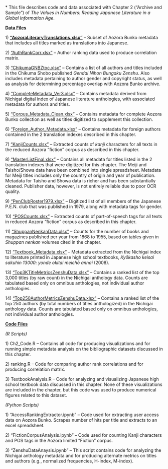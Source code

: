 \* This file describes code and data associated with Chapter 2
(“Archive and Sample”) of *The Values in Numbers: Reading Japanese
Literature in a Global Information Age*.

**<u>Data Files</u>**

1\) **<u>“AozoraLiteraryTranslations.xlsx”</u>** – Subset of Aozora Bunko metadata
that includes all titles marked as translations into Japanese.

2\) <u>“AuthRankCorr.xlsx”</u> – Author ranking data used to produce
correlation matrix.

3\) <u>“ChikumaGNBZtoc.xlsx”</u> – Contains a list of all authors and titles
included in the Chikuma Shobo published *Gendai Nihon Bungaku Zenshu*.
Also includes metadata pertaining to author gender and copyright status,
as well as analysis for determining percentage overlap with Aozora Bunko
archive.

4\) <u>“CompleteMetadata\_Ver3.xlsx”</u> – Contains metadata derived from
Nichigai digital index of Japanese literature anthologies, with
associated metadata for authors and titles.

5\) <u>“Corpus\_Metadata\_Clean.xlsx”</u> – Contains metadata for complete
Aozora Bunko collection as well as titles digitized to supplement this
collection.

6\) <u>“Foreign\_Author\_Metadata.xlsx”</u> – Contains metadata for foreign
authors contained in the 2 translation indexes described in this
chapter.

7\) <u>“KanjiCounts.xlsx”</u> – Extracted counts of *kanji* characters for all
texts in the reduced Aozora “fiction” corpus as described in this
chapter.

8\) <u>“MasterListFinal.xlsx”</u> – Contains all metadata for titles listed in
the 2 translation indexes that were digitized for this chapter. The
Meiji and Taisho/Showa data have been combined into single spreadsheet.
Metadata for Meiji titles includes only the country of origin and year
of publication. Metadata for Taisho and Showa data is richer and has
been substantially cleaned. Publisher data, however, is not entirely
reliable due to poor OCR quality.

9\) <u>“PenClubRoster1979.xlsx”</u> – Digitized list of all members of the
Japanese P.E.N. club that was published in 1979, along with metadata
tags for gender.

10\) <u>“POSCounts.xlsx”</u> – Extracted counts of part-of-speech tags for all
texts in reduced Aozora “fiction” corpus as described in this chapter.

11\) <u>“ShuppanNenkanData.xlsx”</u> – Counts for the number of books and
magazines published per year from 1868 to 1955, based on tables given in
*Shuppan nenkan* volumes cited in the chapter.

12\) <u>“Textbook\_Metadata.xlsx”</u> – Metadata extracted from the Nichigai
index to literature printed in Japanese high school textbooks, *Kyōkasho
keisai sakuhin 13000: yonde okitai meichō annai* (2008).

13\) <u>“Top3KTitleMetricsZenshuData.xlsx”</u> – Contains a ranked list of the
top 3,000 titles (by raw count) in the Nichigai anthology data. Counts
are tabulated based only on omnibus anthologies, not individual author
anthologies.

14\) <u>“Top250AuthorMetricsZenshuData.xlsx”</u> – Contains a ranked list of
the top 250 authors (by total numbers of titles anthologized) in the
Nichigai anthology data. Counts are tabulated based only on omnibus
anthologies, not individual author anthologies.

**<u>Code Files</u>**

*(R Scripts)*

1\) Ch2\_Code.R – Contains all code for producing visualizations and for
running simple metadata analysis on the bibliographic datasets discussed
in this chapter.

2\) ranking.R – Code for comparing author rank correlations and for
producing correlation matrix.

3\) TextbookAnalysis.R – Code for analyzing and visualizing Japanese
high school textbook data discussed in this chapter. None of these
visualizations are included in the chapter, but this code was used to
produce numerical figures related to this dataset.

*(Python Scripts)*

1\) “AccessRankingExtractor.ipynb” – Code used for extracting user
access data on Aozora Bunko. Scrapes number of hits per title and
extracts to an excel spreadsheet.

2\) “FictionCorpusAnalysis.ipynb” – Code used for counting Kanji
characters and POS tags in the Aozora limited “Fiction” corpus.

3\) “ZenshuDataAnaysis.ipynb” – This script contains code for analyzing
the Nichigai anthology metadata and for producing alternate metrics on
titles and authors (e.g., normalized frequencies, H-index, M-index).

